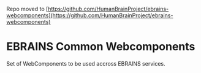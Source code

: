 Repo moved to [https://github.com/HumanBrainProject/ebrains-webcomponents](https://github.com/HumanBrainProject/ebrains-webcomponents)

# EBRAINS Common Webcomponents
Set of WebComponents to be used accross EBRAINS services.

